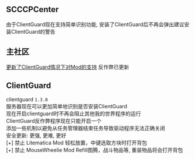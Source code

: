 ## SCCCPCenter
由于ClientGuard现在支持简单识别功能, 安装了ClientGuard后不再会弹出建议安装ClientGuard的警告  
## 主社区
[更新了ClientGuard情况下对Mod的支持](../../Mainc/mods.md)
反作弊已更新  
## ClientGuard
clientguard `1.3.0`  
服务器现在可以更加简单地识别是否安装ClientGuard  
现在开启clientguard时不再会阻止其他我的世界程序的运行  
ClientGuard反作弊程序现在只能开启一个  
添加一些机制以避免从任务管理器结束任务导致驱动程序无法正确关闭  
安全更新: 更强, 更难, 更好  
[+] 禁止 Litematica Mod 轻松放置，中键选取方块时打开背包  
[+] 禁止 MouseWheelie Mod Refill图腾，战斗物品等, 重装物品将会打开背包  
